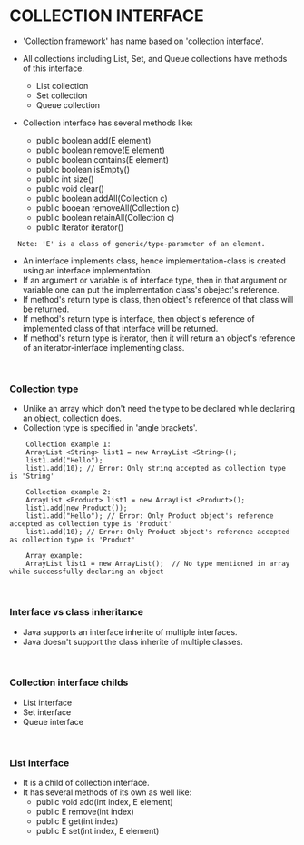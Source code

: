 # COLLECTION INTERFACE

+ 'Collection framework' has name based on 'collection interface'.

+ All collections including List, Set, and Queue collections have methods of this interface.
  + List collection
  + Set collection
  + Queue collection

+ Collection interface has several methods like:
  + public boolean add(E element) 
  + public boolean remove(E element)
  + public boolean contains(E element)
  + public boolean isEmpty()
  + public int size()
  + public void clear()
  + public boolean addAll(Collection c)
  + public booean removeAll(Collection c)
  + public boolean retainAll(Collection c)
  + public Iterator iterator()

```
  Note: 'E' is a class of generic/type-parameter of an element.
```

+ An interface implements class, hence implementation-class is created using an interface implementation.
+ If an argument or variable is of interface type, then in that argument or variable one can put the implementation class's obeject's reference.
+ If method's return type is class, then object's reference of that class will be returned.
+ If method's return type is interface, then object's reference of implemented class of that interface will be returned.
+ If method's return type is iterator, then it will return an object's reference of an iterator-interface implementing class.

<br>

### Collection type

+ Unlike an array which don't need the type to be declared while declaring an object, collection does.
+ Collection type is specified in 'angle brackets'.

```
    Collection example 1:
    ArrayList <String> list1 = new ArrayList <String>();
    list1.add("Hello");
    list1.add(10); // Error: Only string accepted as collection type is 'String'

    Collection example 2:
    ArrayList <Product> list1 = new ArrayList <Product>();
    list1.add(new Product());
    list1.add("Hello"); // Error: Only Product object's reference accepted as collection type is 'Product'
    list1.add(10); // Error: Only Product object's reference accepted as collection type is 'Product'

    Array example:
    ArrayList list1 = new ArrayList();  // No type mentioned in array while successfully declaring an object
  ```

<br>

### Interface vs class inheritance

+ Java supports an interface inherite of multiple interfaces.
+ Java doesn't support the class inherite of multiple classes.

<br>

### Collection interface childs

+ List interface
+ Set interface
+ Queue interface

<br>

### List interface

+ It is a child of collection interface.
+ It has several methods of its own as well like:
  + public void add(int index, E element)
  + public E remove(int index)
  + public E get(int index)
  + public E set(int index, E element)
